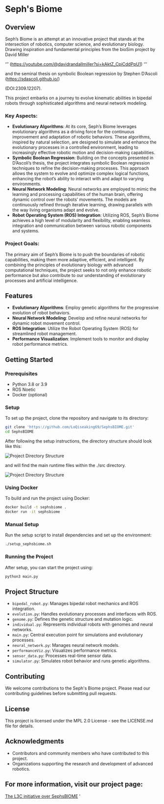 # Seph's Biome

## Overview

Seph’s Biome is an attempt at an innovative project that stands at the intersection of robotics, computer science, and evolutionary biology. Drawing inspiration and fundamental principles from the bioSim project by David Miller

‘’’
(https://youtube.com/@davidrandallmiller?si=kAktZ_CpiCddPpU1)
‘’’

 and the seminal thesis on symbolic Boolean regression by Stephen D’Ascoli (https://sdascoli.github.io/)
 
 (DOI:2309.12207). 

This project embarks on a journey to evolve kinematic abilities in bipedal robots through sophisticated algorithms and neural network modeling.

### Key Aspects:

- **Evolutionary Algorithms**: At its core, Seph’s Biome leverages evolutionary algorithms as a driving force for the continuous improvement and adaptation of robotic behaviors. These algorithms, inspired by natural selection, are designed to simulate and enhance the evolutionary processes in a controlled environment, leading to increasingly effective robotic motion and decision-making capabilities.
- **Symbolic Boolean Regression**: Building on the concepts presented in D’Ascoli’s thesis, the project integrates symbolic Boolean regression techniques to refine the decision-making processes. This approach allows the system to evolve and optimize complex logical functions, enhancing the robot’s ability to interact with and adapt to varying environments.
- **Neural Network Modeling**: Neural networks are employed to mimic the learning and processing capabilities of the human brain, offering dynamic control over the robots’ movements. The models are continuously refined through iterative learning, drawing parallels with the way living organisms adapt and evolve.
- **Robot Operating System (ROS) Integration**: Utilizing ROS, Seph’s Biome achieves a high level of modularity and flexibility, enabling seamless integration and communication between various robotic components and systems.

### Project Goals:

The primary aim of Seph’s Biome is to push the boundaries of robotic capabilities, making them more adaptive, efficient, and intelligent. By combining the principles of evolutionary biology with advanced computational techniques, the project seeks to not only enhance robotic performance but also contribute to our understanding of evolutionary processes and artificial intelligence.


## Features
- **Evolutionary Algorithms**: Employ genetic algorithms for the progressive evolution of robot behaviors.
- **Neural Network Modeling**: Develop and refine neural networks for dynamic robot movement control.
- **ROS Integration**: Utilize the Robot Operating System (ROS) for streamlined robot management.
- **Performance Visualization**: Implement tools to monitor and display robot performance metrics.

## Getting Started
### Prerequisites
- Python 3.8 or 3.9
- ROS Noetic
- Docker (optional)

### Setup
To set up the project, clone the repository and navigate to its directory:

```bash
git clone 'https://github.com/LoQiseaking69/SephsBIOME.git'
cd SephsBIOME
```

After following the setup instructions, the directory structure should look like this:

![Project Directory Structure](https://github.com/LoQiseaking69/SephsBIOME/blob/master/Docs/IMG_4622.jpg)



and will find the main runtime files within the ./src directory.

![Project Directory Structure](https://github.com/LoQiseaking69/SephsBIOME/blob/master/Docs/IMG_4617.jpg)

### Using Docker
To build and run the project using Docker:

```bash
docker build -t sephsbiome .
docker run -it sephsbiome
```

### Manual Setup
Run the setup script to install dependencies and set up the environment:

```bash
./setup_sephsbiome.sh
```

### Running the Project
After setup, you can start the project using:

```bash
python3 main.py
```

## Project Structure
- `bipedal_robot.py`: Manages bipedal robot mechanics and ROS integration.
- `evolution.py`: Handles evolutionary processes and interfaces with ROS.
- `genome.py`: Defines the genetic structure and mutation logic.
- `individual.py`: Represents individual robots with genomes and neural networks.
- `main.py`: Central execution point for simulations and evolutionary processes.
- `neural_network.py`: Manages neural network models.
- `performanceViz.py`: Visualizes performance metrics.
- `sensor_data.py`: Processes real-time sensor data.
- `simulator.py`: Simulates robot behavior and runs genetic algorithms.

## Contributing
We welcome contributions to the Seph's Biome project. Please read our contributing guidelines before submitting pull requests.

## License
This project is licensed under the MPL 2.0 License - see the LICENSE.md file for details.

## Acknowledgments
- Contributors and community members who have contributed to this project.
- Organizations supporting the research and development of advanced robotics.

## For more information, visit our project page: 
[The L3C initiative over SephsBIOME](https://gamma.app/public/Welcome-to-HermiTech-L3C-a6ichx7iul82k4b)
'
